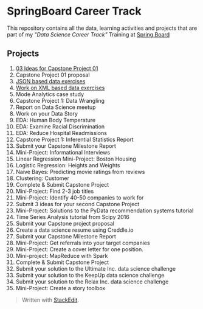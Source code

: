 SpringBoard Career Track
========================
This repository contains all the data, learning activities and projects that are part of my *"Data Science Career Track"* Training at [Spring Board](https://www.springboard.com)

## Projects
 1. [03 Ideas for Capstone Project 01](https://github.com/JCardenasRdz/SpringBoard/tree/master/Projects/01_Ideas_Capstone_01)
 2. Capstone Project 01 proposal
 3. [JSON based data exercises](https://github.com/jdatascientist/SpringBoard/tree/master/Projects/03_Jason)
 4. [Work on XML based data exercises](https://github.com/jdatascientist/SpringBoard/tree/master/Projects/04_Xml)
 5. Mode Analytics case study
 6. Capstone Project 1: Data Wrangling
 7. Report on Data Science meetup
 8. Work on your Data Story
 9. EDA: Human Body Temperature
 10. EDA: Examine Racial Discrimination 
 11. EDA: Reduce Hospital Readmissions
 12. Capstone Project 1: Inferential Statistics Report
 13. Submit your Capstone Milestone Report
 14. Mini-Project: Informational Interviews
 15. Linear Regression Mini-Project: Boston Housing
 16. Logistic Regression: Heights and Weights
 17. Naive Bayes: Predicting movie ratings from reviews
 18. Clustering: Customer 
 19. Complete & Submit Capstone Project
 20. Mini-Project: Find 2-3 job titles
 21. Mini-Project: Identify 40-50 companies to work for
 22. Submit 3 ideas for your second Capstone Project
 23. Mini-Project: Solutions to the PyData recommendation systems tutorial
 24. Time Series Analysis tutorial from Scipy 2016
 25. Submit your Capstone project proposal 
 26. Create a data science resume using Creddle.io
 27. Submit your Capstone Milestone Report
 28. Mini-Project: Get referrals into your target companies
 29. Mini-Project: Create a cover letter for one position. 
 30. Mini-project: MapReduce with Spark 
 31. Complete & Submit Capstone Project
 32. Submit your solution to the Ultimate Inc. data science challenge
 33. Submit your solution to the KeepUp data science challenge 
 34. Submit your solution to the Relax Inc. data science challenge 
 35. Mini-Project: Create a story toolbox 

> Written with [StackEdit](https://stackedit.io/).
